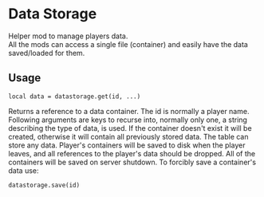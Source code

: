 Data Storage
===========

Helper mod to manage players data.  
All the mods can access a single file (container) and easily have the data saved/loaded for them.

Usage
-----

	local data = datastorage.get(id, ...)

Returns a reference to a data container.  The id is normally a player name.
Following arguments are keys to recurse into, normally only one, a string
describing the type of data, is used.  If the container doesn't exist it will
be created, otherwise it will contain all previously stored data.  The table
can store any data.  Player's containers will be saved to disk when the player
leaves, and all references to the player's data should be dropped.  All of the
containers will be saved on server shutdown.  To forcibly save a container's
data use:

	datastorage.save(id)
